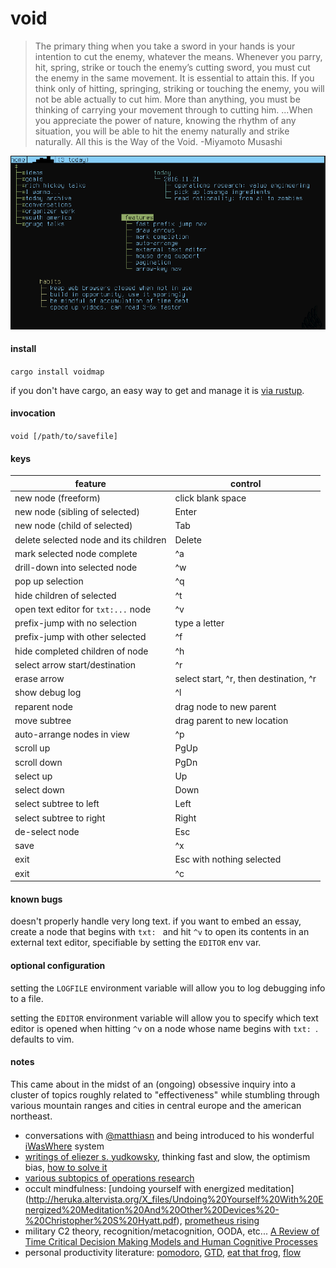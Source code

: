 # void

> The primary thing when you take a sword in your 
hands is your intention to cut the enemy, whatever 
the means. Whenever you parry, hit, spring, strike 
or touch the enemy’s cutting sword, you must cut 
the enemy in the same movement. It is essential to 
attain this. If you think only of hitting, springing, 
striking or touching the enemy, you will not be able 
actually to cut him. More than anything, you must 
be thinking of carrying your movement through to 
cutting him. ...When you appreciate the power of 
nature, knowing the rhythm of any situation, you 
will be able to hit the enemy naturally and strike 
naturally. All this is the Way of the Void.
-Miyamoto Musashi

![](/demo.gif)

#### install

`cargo install voidmap`

if you don't have cargo, an easy way to get and manage 
it is [via rustup](https://www.rustup.rs/).

#### invocation

`void [/path/to/savefile]`

#### keys

feature | control 
--- | ---
new node (freeform) | click blank space 
new node (sibling of selected) | Enter
new node (child of selected) | Tab
delete selected node and its children | Delete
mark selected node complete | ^a
drill-down into selected node | ^w
pop up selection | ^q
hide children of selected | ^t
open text editor for `txt:...` node | ^v
prefix-jump with no selection | type a letter
prefix-jump with other selected | ^f
hide completed children of node | ^h
select arrow start/destination | ^r
erase arrow | select start, ^r, then destination, ^r
show debug log | ^l
reparent node | drag node to new parent
move subtree | drag parent to new location
auto-arrange nodes in view | ^p
scroll up | PgUp
scroll down | PgDn
select up | Up
select down | Down
select subtree to left | Left
select subtree to right | Right
de-select node | Esc
save | ^x
exit | Esc with nothing selected
exit | ^c

#### known bugs

doesn't properly handle very long text. if you want to embed 
an essay, create a node that begins with `txt: ` and hit `^v` 
to open its contents in an external text editor, specifiable
by setting the `EDITOR` env var.

#### optional configuration

setting the `LOGFILE` environment variable will allow you to
log debugging info to a file.

setting the `EDITOR` environment variable will allow you to
specify which text editor is opened when hitting `^v` on a 
node whose name begins with `txt: `.  defaults to vim.

#### notes

This came about in the midst of an (ongoing) obsessive inquiry into a
cluster of topics roughly related to "effectiveness" while stumbling
through various mountain ranges and cities in central europe and the
american northeast.

* conversations with [@matthiasn](https://github.com/matthiasn) and being introduced
to his wonderful [iWasWhere](https://github.com/matthiasn/iWasWhere) system
* [writings of eliezer s. yudkowsky](https://wiki.lesswrong.com/wiki/Rationality:_From_AI_to_Zombies),
thinking fast and slow, the optimism bias, [how to solve it](https://en.wikipedia.org/wiki/How_to_Solve_It)
* [various subtopics of operations research](https://en.wikipedia.org/wiki/Operations_research#Problems_addressed)
* occult mindfulness: [undoing yourself with energized meditation]
(http://heruka.altervista.org/X_files/Undoing%20Yourself%20With%20Energized%20Meditation%20And%20Other%20Devices%20-%20Christopher%20S%20Hyatt.pdf),
[prometheus rising](http://www.principiadiscordia.com/downloads/04%20Prometheus%20Rising.pdf)
* military C2 theory, recognition/metacognition, OODA, etc... [A Review of Time Critical Decision Making Models and 
Human Cognitive Processes](https://pdfs.semanticscholar.org/2eb9/e12955dfafd4ab5d9337b416e31f5afca834.pdf)
* personal productivity literature: [pomodoro](http://baomee.info/pdf/technique/1.pdf), [GTD](https://en.wikipedia.org/wiki/Getting_Things_Done),
[eat that frog](http://www.actnow.ie/files/BookSummaryEatThatFrog.pdf), [flow](http://216.119.127.164/edgeware/archive/think/main_filing15.htm)

